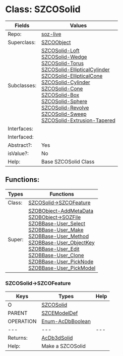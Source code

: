 
# Class:	SZCOSolid

| Fields | Values |
| --------- | --------- |
| Repo: | [soz-live](/repos/soz-live.html) |
| Superclass: | [SZCOObject](SZCOObject.html) |
| Subclasses: | [SZCOSolid-Loft](SZCOSolid-Loft.html) <br> [SZCOSolid-Wedge](SZCOSolid-Wedge.html) <br> [SZCOSolid-Torus](SZCOSolid-Torus.html) <br> [SZCOSolid-EllipticalCylinder](SZCOSolid-EllipticalCylinder.html) <br> [SZCOSolid-EllipticalCone](SZCOSolid-EllipticalCone.html) <br> [SZCOSolid-Cylinder](SZCOSolid-Cylinder.html) <br> [SZCOSolid-Cone](SZCOSolid-Cone.html) <br> [SZCOSolid-Box](SZCOSolid-Box.html) <br> [SZCOSolid-Sphere](SZCOSolid-Sphere.html) <br> [SZCOSolid-Revolve](SZCOSolid-Revolve.html) <br> [SZCOSolid-Sweep](SZCOSolid-Sweep.html) <br> [SZCOSolid-Extrusion-Tapered](SZCOSolid-Extrusion-Tapered.html) |
| Interfaces: |  |
| Interfaced: |  |
| Abstract?: | Yes |
| isValue?: | No |
| Help: | Base SZCOSolid Class |


## Functions:

| Types | Functions |
| --------- | --------- |
| Class: | [SZCOSolid->SZCOFeature](#SZCOSolid->SZCOFeature) |
| Super: | [SZOBObject-AddMetaData](SZOBObject.html) <br> [SZOBObject->SOZFile](SZOBObject.html) <br> [SZOBBase-User_Select](SZOBBase.html) <br> [SZOBBase-User_Make](SZOBBase.html) <br> [SZOBBase-User_Method](SZOBBase.html) <br> [SZOBBase-User_ObjectKey](SZOBBase.html) <br> [SZOBBase-User_Edit](SZOBBase.html) <br> [SZOBBase-User_Clone](SZOBBase.html) <br> [SZOBBase-User_PickNode](SZOBBase.html) <br> [SZOBBase-User_PickModel](SZOBBase.html) |


### SZCOSolid->SZCOFeature

| Keys | Types | Help |
| --------- | --------- | --------- |
| O | [SZCOSolid](SZCOSolid.html) |  |
| PARENT | [SZCEModelDef](SZCEModelDef.html) |  |
| OPERATION | [Enum-AcDbBoolean](Enum-AcDbBoolean.html) |  |
| --- | --- | --- |
| Returns: | [AcDb3dSolid](AcDb3dSolid.html) |
| Help: | Make a SZCOSolid |

